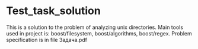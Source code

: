 # Test_task_solution
This is a solution to the problem of analyzing unix directories. Main tools used in project is: boost/filesystem, boost/algorithms, boost/regex.
Problem specification is in file Задача.pdf 
